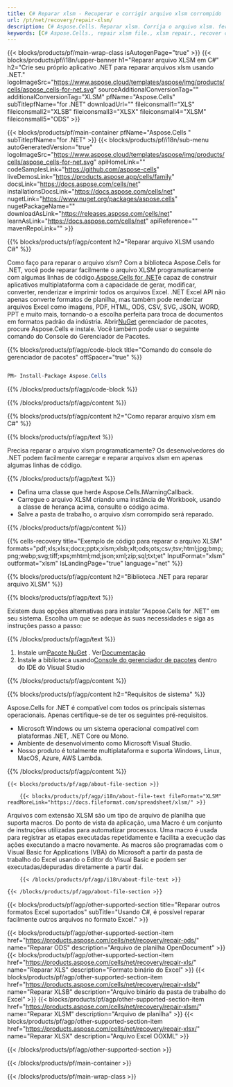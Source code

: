 ```yaml
---
title: C# Reparar xlsm - Recuperar e corrigir arquivo xlsm corrompido
url: /pt/net/recovery/repair-xlsm/ 
description: C# Aspose.Cells. Reparar xlsm. Corrija o arquivo xlsm. ferramenta de recuperação xlsm. corrupção xlsm. Restaurar dados xlsm. recuperação de arquivo xlsm. Recuperar arquivo xlsm corrompido.
keywords: [C# Aspose.Cells., repair xlsm file., xlsm repair., recover corrupted xlsm file., repair corrupted xlsm., recover xlsm., fix xlsm file., xlsm corruption., restore xlsm data., xlsm file recovery., recover corrupted xlsm file.]
---
```

{{< blocks/products/pf/main-wrap-class isAutogenPage="true" >}}
{{< blocks/products/pf/i18n/upper-banner h1="Reparar arquivo XLSM em C#" h2="Crie seu próprio aplicativo .NET para reparar arquivos xlsm usando .NET." logoImageSrc="https://www.aspose.cloud/templates/aspose/img/products/cells/aspose_cells-for-net.svg" sourceAdditionalConversionTag="" additionalConversionTag="XLSM" pfName="Aspose.Cells" subTitlepfName="for .NET" downloadUrl="" fileiconsmall1="XLS" fileiconsmall2="XLSB" fileiconsmall3="XLSX" fileiconsmall4="XLSM" fileiconsmall5="ODS" >}}

{{< blocks/products/pf/main-container pfName="Aspose.Cells " subTitlepfName="for .NET" >}}
{{< blocks/products/pf/i18n/sub-menu autoGeneratedVersion="true" logoImageSrc="https://www.aspose.cloud/templates/aspose/img/products/cells/aspose_cells-for-net.svg" apiHomeLink="" codeSamplesLink="https://github.com/aspose-cells" liveDemosLink="https://products.aspose.app/cells/family" docsLink="https://docs.aspose.com/cells/net" installationsDocsLink="https://docs.aspose.com/cells/net" nugetLink="https://www.nuget.org/packages/aspose.cells" nugetPackageName="" downloadAsLink="https://releases.aspose.com/cells/net" learnAsLink="https://docs.aspose.com/cells/net" apiReference="" mavenRepoLink="" >}}

{{% blocks/products/pf/agp/content h2="Reparar arquivo XLSM usando C#" %}}

 Como faço para reparar o arquivo xlsm? Com a biblioteca Aspose.Cells for .NET, você pode reparar facilmente o arquivo XLSM programaticamente com algumas linhas de código.[Aspose.Cells for .NET](https://products.aspose.com/cells/net)é capaz de construir aplicativos multiplataforma com a capacidade de gerar, modificar, converter, renderizar e imprimir todos os arquivos Excel. .NET Excel API não apenas converte formatos de planilha, mas também pode renderizar arquivos Excel como imagens, PDF, HTML, ODS, CSV, SVG, JSON, WORD, PPT e muito mais, tornando-o a escolha perfeita para troca de documentos em formatos padrão da indústria. Abrir[NuGet](https://www.nuget.org/packages/aspose.cells) gerenciador de pacotes, procure Aspose.Cells e instale. Você também pode usar o seguinte comando do Console do Gerenciador de Pacotes.

{{% blocks/products/pf/agp/code-block title="Comando do console do gerenciador de pacotes" offSpacer="true" %}}

```cs

PM> Install-Package Aspose.Cells

```

{{% /blocks/products/pf/agp/code-block %}}

{{% /blocks/products/pf/agp/content %}}


{{% blocks/products/pf/agp/content h2="Como reparar arquivo xlsm em C#" %}}

{{% blocks/products/pf/agp/text %}}

Precisa reparar o arquivo xlsm programaticamente? Os desenvolvedores do .NET podem facilmente carregar e reparar arquivos xlsm em apenas algumas linhas de código.

{{% /blocks/products/pf/agp/text %}}

+ Defina uma classe que herde Aspose.Cells.IWarningCallback.
+ Carregue o arquivo XLSM criando uma instância de Workbook, usando a classe de herança acima, consulte o código acima.
+ Salve a pasta de trabalho, o arquivo xlsm corrompido será reparado.

{{% /blocks/products/pf/agp/content %}}

{{% cells-recovery title="Exemplo de código para reparar o arquivo XLSM" formats="pdf;xls;xlsx;docx;pptx;xlsm;xlsb;xlt;ods;ots;csv;tsv;html;jpg;bmp;png;webp;svg;tiff;xps;mhtml;md;json;xml;zip;sql;txt;et" InputFormat="xlsm" outformat="xlsm" IsLandingPage="true" language="net" %}}    
    
{{% blocks/products/pf/agp/content h2="Biblioteca .NET para reparar arquivo XLSM" %}}

{{% blocks/products/pf/agp/text %}}

Existem duas opções alternativas para instalar “Aspose.Cells for .NET” em seu sistema. Escolha um que se adeque às suas necessidades e siga as instruções passo a passo:

{{% /blocks/products/pf/agp/text %}}

1.  Instale um[Pacote NuGet](https://www.nuget.org/packages/Aspose.Cells/) . Ver[Documentação](https://docs.aspose.com/cells/net/installation/#install-asposecells-for-net-through-nuget)
1.  Instale a biblioteca usando[Console do gerenciador de pacotes](https://docs.aspose.com/cells/net/installation/#install-asposecells-using-the-package-manager-console) dentro do IDE do Visual Studio


{{% /blocks/products/pf/agp/content %}}

{{% blocks/products/pf/agp/content h2="Requisitos de sistema" %}}

 Aspose.Cells for .NET é compatível com todos os principais sistemas operacionais. Apenas certifique-se de ter os seguintes pré-requisitos.
 
-  Microsoft Windows ou um sistema operacional compatível com plataformas .NET, .NET Core ou Mono.
-  Ambiente de desenvolvimento como Microsoft Visual Studio.
-  Nosso produto é totalmente multiplataforma e suporta Windows, Linux, MacOS, Azure, AWS Lambda.

{{% /blocks/products/pf/agp/content %}}

<!-- aboutfile Starts -->

    {{< blocks/products/pf/agp/about-file-section >}}

        {{< blocks/products/pf/agp/i18n/about-file-text fileFormat="XLSM" readMoreLink="https://docs.fileformat.com/spreadsheet/xlsm/" >}}
Arquivos com extensão XLSM são um tipo de arquivo de planilha que suporta macros. Do ponto de vista da aplicação, uma Macro é um conjunto de instruções utilizadas para automatizar processos. Uma macro é usada para registrar as etapas executadas repetidamente e facilita a execução das ações executando a macro novamente. As macros são programadas com o Visual Basic for Applications (VBA) do Microsoft a partir da pasta de trabalho do Excel usando o Editor do Visual Basic e podem ser executadas/depuradas diretamente a partir daí.

        {{< /blocks/products/pf/agp/i18n/about-file-text >}}

    {{< /blocks/products/pf/agp/about-file-section >}}

<!-- aboutfile Ends -->

{{< blocks/products/pf/agp/other-supported-section title="Reparar outros formatos Excel suportados" subTitle="Usando C#, é possível reparar facilmente outros arquivos no formato Excel." >}}

{{< blocks/products/pf/agp/other-supported-section-item href="https://products.aspose.com/cells/net/recovery/repair-ods/" name="Reparar ODS" description="Arquivo de planilha OpenDocument" >}}
{{< blocks/products/pf/agp/other-supported-section-item href="https://products.aspose.com/cells/net/recovery/repair-xls/" name="Reparar XLS" description="Formato binário do Excel" >}}
{{< blocks/products/pf/agp/other-supported-section-item href="https://products.aspose.com/cells/net/recovery/repair-xlsb/" name="Reparar XLSB" description="Arquivo binário da pasta de trabalho do Excel" >}}
{{< blocks/products/pf/agp/other-supported-section-item href="https://products.aspose.com/cells/net/recovery/repair-xlsm/" name="Reparar XLSM" description="Arquivo de planilha" >}}
{{< blocks/products/pf/agp/other-supported-section-item href="https://products.aspose.com/cells/net/recovery/repair-xlsx/" name="Reparar XLSX" description="Arquivo Excel OOXML" >}}

{{< /blocks/products/pf/agp/other-supported-section >}}

{{< /blocks/products/pf/main-container >}}
    
{{< /blocks/products/pf/main-wrap-class >}}
